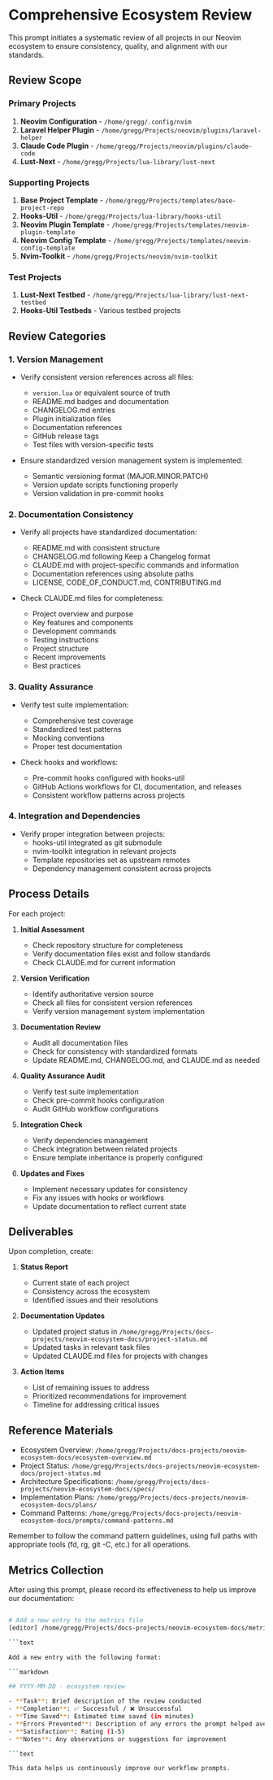 
# Comprehensive Ecosystem Review

This prompt initiates a systematic review of all projects in our Neovim ecosystem to ensure consistency, quality, and alignment with our standards.

## Review Scope

### Primary Projects

1. **Neovim Configuration** - `/home/gregg/.config/nvim`
2. **Laravel Helper Plugin** - `/home/gregg/Projects/neovim/plugins/laravel-helper`
3. **Claude Code Plugin** - `/home/gregg/Projects/neovim/plugins/claude-code`
4. **Lust-Next** - `/home/gregg/Projects/lua-library/lust-next`

### Supporting Projects

1. **Base Project Template** - `/home/gregg/Projects/templates/base-project-repo`
2. **Hooks-Util** - `/home/gregg/Projects/lua-library/hooks-util`
3. **Neovim Plugin Template** - `/home/gregg/Projects/templates/neovim-plugin-template`
4. **Neovim Config Template** - `/home/gregg/Projects/templates/neovim-config-template`
5. **Nvim-Toolkit** - `/home/gregg/Projects/neovim/nvim-toolkit`

### Test Projects

1. **Lust-Next Testbed** - `/home/gregg/Projects/lua-library/lust-next-testbed`
2. **Hooks-Util Testbeds** - Various testbed projects

## Review Categories

### 1. Version Management

- Verify consistent version references across all files:
  - `version.lua` or equivalent source of truth
  - README.md badges and documentation
  - CHANGELOG.md entries
  - Plugin initialization files
  - Documentation references
  - GitHub release tags
  - Test files with version-specific tests

- Ensure standardized version management system is implemented:
  - Semantic versioning format (MAJOR.MINOR.PATCH)
  - Version update scripts functioning properly
  - Version validation in pre-commit hooks

### 2. Documentation Consistency

- Verify all projects have standardized documentation:
  - README.md with consistent structure
  - CHANGELOG.md following Keep a Changelog format
  - CLAUDE.md with project-specific commands and information
  - Documentation references using absolute paths
  - LICENSE, CODE_OF_CONDUCT.md, CONTRIBUTING.md

- Check CLAUDE.md files for completeness:
  - Project overview and purpose
  - Key features and components
  - Development commands
  - Testing instructions
  - Project structure
  - Recent improvements
  - Best practices

### 3. Quality Assurance

- Verify test suite implementation:
  - Comprehensive test coverage
  - Standardized test patterns
  - Mocking conventions
  - Proper test documentation

- Check hooks and workflows:
  - Pre-commit hooks configured with hooks-util
  - GitHub Actions workflows for CI, documentation, and releases
  - Consistent workflow patterns across projects

### 4. Integration and Dependencies

- Verify proper integration between projects:
  - hooks-util integrated as git submodule
  - nvim-toolkit integration in relevant projects
  - Template repositories set as upstream remotes
  - Dependency management consistent across projects

## Process Details

For each project:

1. **Initial Assessment**
   - Check repository structure for completeness
   - Verify documentation files exist and follow standards
   - Check CLAUDE.md for current information

1. **Version Verification**
   - Identify authoritative version source
   - Check all files for consistent version references
   - Verify version management system implementation

1. **Documentation Review**
   - Audit all documentation files
   - Check for consistency with standardized formats
   - Update README.md, CHANGELOG.md, and CLAUDE.md as needed

1. **Quality Assurance Audit**
   - Verify test suite implementation
   - Check pre-commit hooks configuration
   - Audit GitHub workflow configurations

1. **Integration Check**
   - Verify dependencies management
   - Check integration between related projects
   - Ensure template inheritance is properly configured

1. **Updates and Fixes**
   - Implement necessary updates for consistency
   - Fix any issues with hooks or workflows
   - Update documentation to reflect current state

## Deliverables

Upon completion, create:

1. **Status Report**
   - Current state of each project
   - Consistency across the ecosystem
   - Identified issues and their resolutions

1. **Documentation Updates**
   - Updated project status in `/home/gregg/Projects/docs-projects/neovim-ecosystem-docs/project-status.md`
   - Updated tasks in relevant task files
   - Updated CLAUDE.md files for projects with changes

1. **Action Items**
   - List of remaining issues to address
   - Prioritized recommendations for improvement
   - Timeline for addressing critical issues

## Reference Materials

- Ecosystem Overview: `/home/gregg/Projects/docs-projects/neovim-ecosystem-docs/ecosystem-overview.md`
- Project Status: `/home/gregg/Projects/docs-projects/neovim-ecosystem-docs/project-status.md`
- Architecture Specifications: `/home/gregg/Projects/docs-projects/neovim-ecosystem-docs/specs/`
- Implementation Plans: `/home/gregg/Projects/docs-projects/neovim-ecosystem-docs/plans/`
- Command Patterns: `/home/gregg/Projects/docs-projects/neovim-ecosystem-docs/prompts/command-patterns.md`

Remember to follow the command pattern guidelines, using full paths with appropriate tools (fd, rg, git -C, etc.) for all operations.

## Metrics Collection

After using this prompt, please record its effectiveness to help us improve our documentation:

```bash

# Add a new entry to the metrics file
[editor] /home/gregg/Projects/docs-projects/neovim-ecosystem-docs/metrics/prompt-metrics.md

```text

Add a new entry with the following format:

```markdown

## YYYY-MM-DD - ecosystem-review

- **Task**: Brief description of the review conducted
- **Completion**: ✅ Successful / ❌ Unsuccessful
- **Time Saved**: Estimated time saved (in minutes)
- **Errors Prevented**: Description of any errors the prompt helped avoid
- **Satisfaction**: Rating (1-5)
- **Notes**: Any observations or suggestions for improvement

```text

This data helps us continuously improve our workflow prompts.

